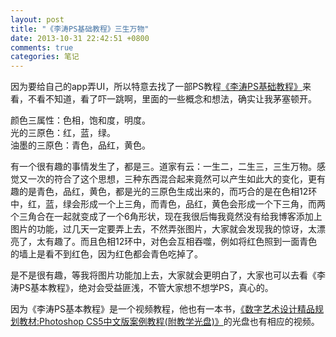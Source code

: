 ```yaml
---
layout: post
title: "《李涛PS基础教程》三生万物"
date: 2013-10-31 22:42:51 +0800
comments: true
categories: 笔记
---
```

因为要给自己的app弄UI，所以特意去找了一部PS教程[《李涛PS基础教程》](http://www.amazon.cn/gp/product/B00A63GKKA/ref=as_li_ss_tl?ie=UTF8&camp=536&creative=3132&creativeASIN=B00A63GKKA&linkCode=as2&tag=robinwu-23)来看，不看不知道，看了吓一跳啊，里面的一些概念和想法，确实让我茅塞顿开。

颜色三属性：色相，饱和度，明度。  
光的三原色：红，蓝，绿。  
油墨的三原色：青色，品红，黄色。<!-- more -->

有一个很有趣的事情发生了，都是三。道家有云：一生二，二生三，三生万物。感觉又一次的符合了这个思想，三种东西混合起来竟然可以产生如此大的变化，更有趣的是青色，品红，黄色，都是光的三原色生成出来的，而巧合的是在色相12环中，红，蓝，绿会形成一个上三角，而青色，品红，黄色会形成一个下三角，而两个三角合在一起就变成了一个6角形状，现在我很后悔我竟然没有给我博客添加上图片的功能，过几天一定要弄上去，不然弄张图片，大家就会发现我的惊讶，太漂亮了，太有趣了。而且色相12环中，对色会互相吞噬，例如将红色照到一面青色的墙上是看不到红色，因为红色都会青色吃掉了。

是不是很有趣，等我将图片功能加上去，大家就会更明白了，大家也可以去看《李涛PS基本教程》，绝对会受益匪浅，不管大家想不想学PS，真心的。

因为《李涛PS基本教程》是一个视频教程，他也有一本书，[《数字艺术设计精品规划教材:Photoshop CS5中文版案例教程(附教学光盘)》](http://www.amazon.cn/gp/product/B00A63GKKA/ref=as_li_ss_tl?ie=UTF8&camp=536&creative=3132&creativeASIN=B00A63GKKA&linkCode=as2&tag=robinwu-23)的光盘也有相应的视频。